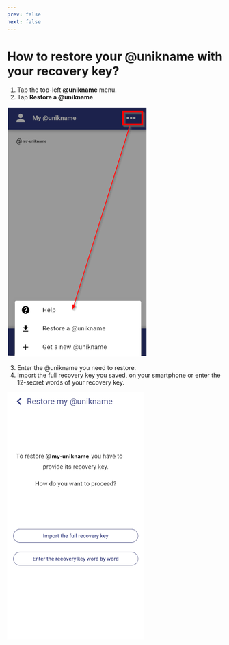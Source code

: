 ```yaml
---
prev: false
next: false
---
```


# How to restore your @unikname with your recovery key?

1. Tap the top-left **@unikname** menu.
2. Tap **Restore a @unikname**.

<hpicture caption="My @unikname menu">![UniknameMenus](./images/UniknameMenus.png)</hpicture>

3. Enter the @unikname you need to restore.
4. Import the full recovery key you saved, on your smartphone or enter the 12-secret words of your recovery key.

<hpicture>![restore-1](./images/restore-1.png)</hpicture>


 
 